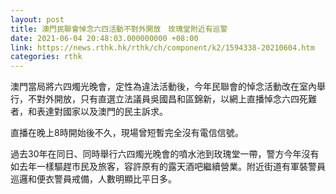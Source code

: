 ```yaml
---
layout: post
title: 澳門民聯會悼念六四活動不對外開放　玫瑰堂附近有巡警
date: 2021-06-04 20:48:03.000000000 +08:00
link: https://news.rthk.hk/rthk/ch/component/k2/1594338-20210604.htm
categories: rthk
---
```


澳門當局將六四燭光晚會，定性為違法活動後，今年民聯會的悼念活動改在室內舉行，不對外開放，只有直選立法議員吳國昌和區錦新，以網上直播悼念六四死難者，和表達對國家以及澳門的民主訴求。

直播在晚上8時開始後不久，現場曾短暫完全沒有電信信號。

過去30年在同日、同時舉行六四燭光晚會的噴水池到玫瑰堂一帶，警方今年沒有如去年一樣驅趕市民及旅客，容許原有的露天酒吧繼續營業。附近街道有軍裝警員巡邏和便衣警員戒備，人數明顯比平日多。
